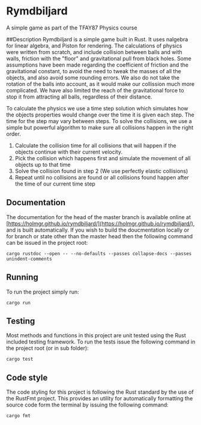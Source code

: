 # Rymdbiljard
A simple game as part of the TFAY87 Physics course

##Description
Rymdbiljard is a simple game built in Rust. It uses nalgebra for linear algebra, 
and Piston for rendering. The calculations of physics were written from scratch, and 
include collision between balls and with walls, friction with the "floor" and 
gravitational pull from black holes. Some assumptions have been made regarding 
the coefficient of friction and the gravitational constant, to avoid the need to
tweak the masses of all the objects, and also avoid some rounding errors. We also 
do not take the rotation of the balls into account, as it would make our collission
much more complicated. We have also limited the reach of the gravitational force to
stop it from attracting all balls, regardless of their distance.

To calculate the physics we use a time step solution which simulates how the objects
properties would change over the time it is given each step. The time for the 
step may vary between steps. To solve the collisions, we use a simple but powerful 
algorithm to make sure all collisions happen in the right order. 

1. Calculate the collision time for all collisions that will happen if the objects continue with 
their current velocity.
2. Pick the collision which happens first and simulate the movement of all objects up to that time
3. Solve the collision found in step 2 (We use perfectly elastic collisions)    
4. Repeat until no collisions are found or all collisions found happen after the time of our current 
time step

## Documentation
The documentation for the head of the master branch is available online at
[https://holmgr.github.io/rymdbiljard/](https://holmgr.github.io/rymdbiljard/),
and is built automatically. If you wish to build the doucmentation locally or
for branch or state other than the master head then the following command
can be issued in the project root:

```
cargo rustdoc --open -- --no-defaults --passes collapse-docs --passes unindent-comments
```

## Running
To run the project simply run:

```
cargo run
```

## Testing
Most methods and functions in this project are unit tested using the Rust
included testing framework. To run the tests issue the following command in
the project root (or in sub folder):

```
cargo test
```

## Code style
The code styling for this project is following the Rust standard by the use
of the RustFmt project.
This provides an utility for automatically formatting the source code form the
terminal by issuing the following command:

```
cargo fmt
```
